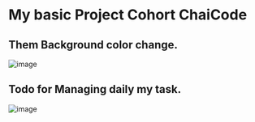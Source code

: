 # My basic Project Cohort ChaiCode 

## Them Background color change.
![image](https://github.com/user-attachments/assets/c8e10041-3ada-4480-8e61-4d72e7b6d3b9)


## Todo for Managing daily my task.

![image](https://github.com/user-attachments/assets/7e2a3b98-f31e-462d-98be-16e9c4e4aa03)

